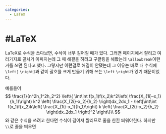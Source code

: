 ```yaml
---
categories:
  - LaTeX
---
```


# #LaTeX

LaTeX로 수식을 쓰다보면, 수식이 너무 길어질 때가 있다. 그러면 페이지에서 잘리고 여러가지로 골치가 아파지는데 그 때 해결을 하려고 구글링을 해봤는데 `\allowbreak`이런거를 쓰면 된다고 했다. 그렇지만 이런걸로 해결이 안됐는데 그 이유는 바로 내 수식에 `\left[` `\right]`과 같이 괄호를 크게 만들기 위해 쓰는 `\left` `\right`가 있기 때문이었다.

예를들어
$$
\frac{1}{n^2h_1^2h_2^2} \left\{ \int\int f(x_1)f(x_2)k^2\left( \frac{X_{1i}-x_1}{h_1}\right)  k^2 \left( \frac{X_{2i}-x_2}{h_2} \right)dx_2dx_1 - \left[\int\int f(x_1)f(x_2)k\left( \frac{X_{1i}-x_1}{h_1}\right)  k \left( \frac{X_{2i}-x_2}{h_2} \right)dx_2dx_1 \right]^2 \right\}\\
$$
와 같은 수식을 쓰려고 한다면 수식이 길어져 짤리므로 줄을 한칸 띄워야한다. 하지만 `\\`로 줄을 띄우면 
<!--stackedit_data:
eyJoaXN0b3J5IjpbNzE0MjUzMzQxXX0=
-->